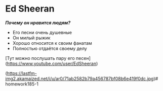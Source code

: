 
# **Ed Sheeran**
**_Почему он нравится людям?_**
* Его песни очень душевные
* Он милый рыжик
* Хорошо относится к своим фанатам
* Полностью отдаётся своему делу 

[Тут можно послушать пару его песен] (https://www.youtube.com/user/EdSheeran)

(https://lastfm-img2.akamaized.net/i/u/ar0/71ab2582b79a456787bf08b6e419f0dc.jpg)# homework185-1
